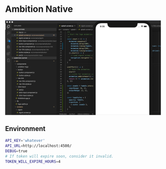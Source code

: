 # Ambition Native

![ambition gif](https://raw.githubusercontent.com/jabney/ambition-native/master/meta/images/ambition.gif "Ambition Native")

## Environment

```bash
API_KEY='whatever'
API_URL=http://localhost:4500/
DEBUG=true
# If token will expire soon, consider it invalid.
TOKEN_WILL_EXPIRE_HOURS=4
```

